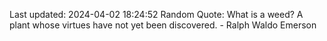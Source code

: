 Last updated: 2024-04-02 18:24:52
Random Quote: What is a weed? A plant whose virtues have not yet been discovered. - Ralph Waldo Emerson